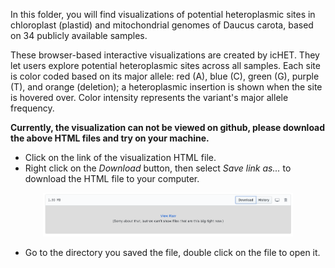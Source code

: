 In this folder, you will find visualizations of potential heteroplasmic sites in chloroplast (plastid) and mitochondrial genomes of Daucus carota, based on 34 publicly available samples.

These browser-based interactive visualizations are created by icHET. They let users explore potential heteroplasmic sites across all samples. Each site is color coded based on its major allele: red (A), blue (C), green (G), purple (T), and orange (deletion); a heteroplasmic insertion is shown when the site is hovered over. Color intensity represents the variant's major allele frequency.

**Currently, the visualization can not be viewed on github, please download the above HTML files and try on your machine.**

- Click on the link of the visualization HTML file.
- Right click on the *Download* button, then select *Save link as...* to download the HTML file to your computer.

<p align="center">
<img src="Instruction.png" width="400px" />
</p>

- Go to the directory you saved the file, double click on the file to open it.
